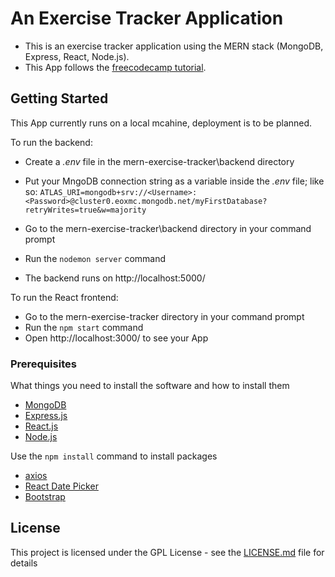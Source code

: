 # An Exercise Tracker Application

* This is an exercise tracker application using the MERN stack (MongoDB, Express, React, Node.js).
* This App follows the [freecodecamp tutorial](https://www.freecodecamp.org/news/learn-the-mern-stack-tutorial/).

## Getting Started

This App currently runs on a local mcahine, deployment is to be planned.

To run the backend:
* Create a *.env* file in the mern-exercise-tracker\backend directory
* Put your MngoDB connection string as a variable inside the *.env* file; like so: `ATLAS_URI=mongodb+srv://<Username>:<Password>@cluster0.eoxmc.mongodb.net/myFirstDatabase?retryWrites=true&w=majority`

* Go to the mern-exercise-tracker\backend directory in your command prompt
* Run the `nodemon server` command
* The backend runs on http://localhost:5000/

To run the React frontend:
* Go to the mern-exercise-tracker directory in your command prompt
* Run the `npm start` command
* Open http://localhost:3000/ to see your App

### Prerequisites

What things you need to install the software and how to install them


* [MongoDB](https://www.mongodb.com/)
* [Express.js](https://expressjs.com/)
* [React.js](https://reactjs.org/)
* [Node.js](https://nodejs.org/en/)


Use the `npm install` command to install packages


* [axios](https://github.com/axios/axios)
* [React Date Picker](https://www.npmjs.com/package/react-datepicker)
* [Bootstrap](https://getbootstrap.com/)

## License

This project is licensed under the GPL License - see the [LICENSE.md](LICENSE.md) file for details
